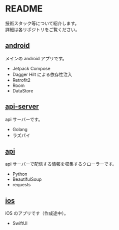 # README

技術スタック等について紹介します。  
詳細は各リポジトリをご覧ください。

## [android](https://github.com/android-project-46group/android)

メインの android アプリです。

- Jetpack Compose
- Dagger Hilt による依存性注入
- Retrofit2
- Room
- DataStore

## [api-server](https://github.com/android-project-46group/api-server)

api サーバーです。

- Golang
- ラズパイ

## [api](https://github.com/android-project-46group/api)

api サーバーで配信する情報を収集するクローラーです。

- Python
- BeautifulSoup
- requests

## [ios](https://github.com/android-project-46group/ios)

iOS のアプリです（作成途中）。

- SwiftUI
